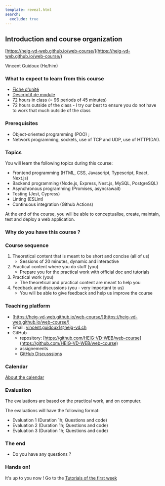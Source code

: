 ```yaml
---
template: reveal.html
search:
  exclude: true
---
```


## Introduction and course organization

[https://heig-vd-web.github.io/web-course/](https://heig-vd-web.github.io/web-course/)

Vincent Guidoux (He/him)

<!--  -->
### What to expect to learn from this course

- [Fiche d'unité](https://gaps.heig-vd.ch/consultation/fiches/uv/uv.php?id=6763)
- [Descriptif de module](https://gaps.heig-vd.ch/consultation/fiches/mv/mv.php?id=2351&plan=683)
- 72 hours in class (= 96 periods of 45 minutes)
- 72 hours outside of the class - I try our best to ensure you do not have to work that much outside of the class

<!--  -->
### Prerequisites

- Object-oriented programming (POO) ;
- Network programming, sockets, use of TCP and UDP, use of HTTP(DAI).

<!--  -->
### Topics

You will learn the following topics during this course:

- Frontend programming (HTML, CSS, Javascript, Typescript, React, Next.js)
- Backend programming (Node.js, Express, Nest.js, MySQL, PostgreSQL)
- Asynchronous programming (Promises, async/await)
- Testing (Jest, Cypress)
- Linting (ESLint)
- Continuous integration (Github Actions)

At the end of the course, you will be able to conceptualise, create, maintain, test and deploy a web application.

<!--  -->
### Why do you have this course ?

<!--  -->
### Course sequence

1. Theoretical content that is meant to be short and concise (all of us)
    - Sessions of 20 minutes, dynamic and interactive
2. Practical content where you do stuff (you)
    - Prepare you for the practical work with official doc and tutorials
3. Practical work (you)
    - The theoretical and practical content are meant to help you
4. Feedback and discussions (you - very important to us)
    - You will be able to give feedback and help us improve the course

<!--  -->
### Teaching platform

- [https://heig-vd-web.github.io/web-course/](https://heig-vd-web.github.io/web-course/)
- Email: [vincent.guidoux1@heig-vd.ch](mailto:vincent.guidoux1@heig-vd.ch)
- GitHub
  - repository: [https://github.com/HEIG-VD-WEB/web-course](https://github.com/HEIG-VD-WEB/web-course)
  - assignements
  - [GitHub Discusssions](https://github.com/orgs/HEIG-VD-WEB/discussions)

<!--  -->
### Calendar

[About the calendar](../web-course/reference/about-the-calendar)

<!--  -->
### Evaluation

The evaluations are based on the practical work, and on computer.  

The evaluations will have the following format:

- Evaluation 1 (Duration 1h; Questions and code)
- Evaluation 2 (Duration 1h; Questions and code)
- Evaluation 3 (Duration 1h; Questions and code)

<!--  -->
### The end

- Do you have any questions ?

<!--  -->
### Hands on!

It's up to you now ! Go to the [Tutorials of the first week](/web-course/weeks/week-1/#tutorials)
